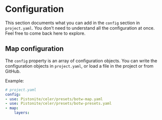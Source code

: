 # Configuration
This section documents what you can add in the `config` section in `project.yaml`.
You don't need to understand all the configuration at once. Feel free to come back
here to explore.

## Map configuration

The `config` property is an array of configuration objects.
You can write the configuration objects in `project.yaml`, or load a file in the project
or from GitHub.

Example:
```yaml
# project.yaml
config:
- use: Pistonite/celer/presets/botw-map.yaml
- use: Pistonite/celer/presets/botw-presets.yaml
- map:
    layers:
```
